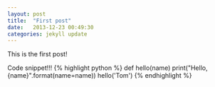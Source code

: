 ```yaml
---
layout: post
title:  "First post"
date:   2013-12-23 00:49:30
categories: jekyll update
---
```

This is the first post!

Code snippet!!!
{% highlight python %}
def hello(name)
  print("Hello, {name}".format(name=name))
hello('Tom')
{% endhighlight %}

